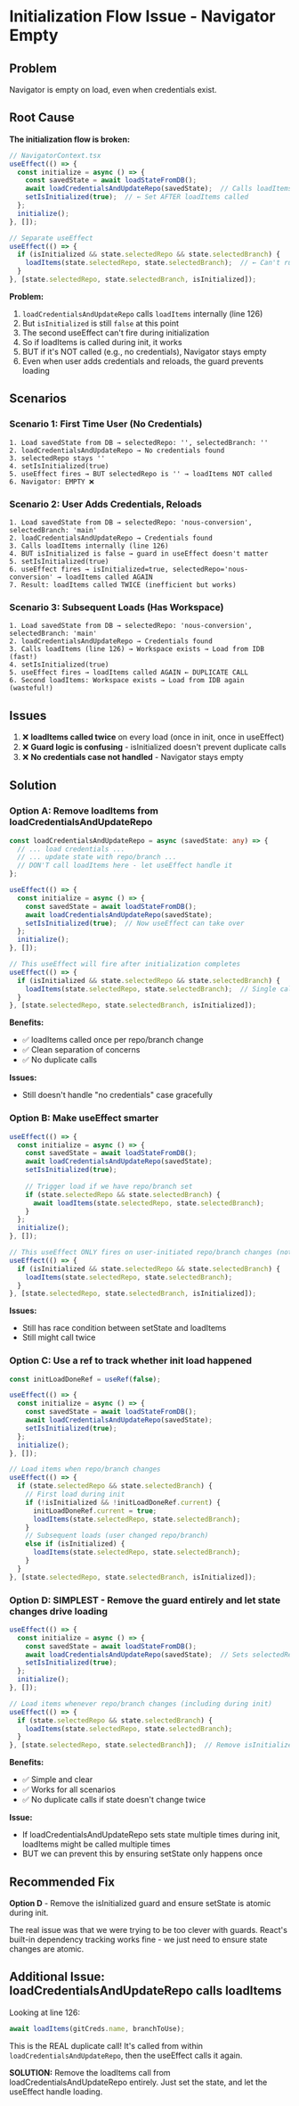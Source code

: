 # Initialization Flow Issue - Navigator Empty

## Problem

Navigator is empty on load, even when credentials exist.

## Root Cause

**The initialization flow is broken:**

```typescript
// NavigatorContext.tsx
useEffect(() => {
  const initialize = async () => {
    const savedState = await loadStateFromDB();
    await loadCredentialsAndUpdateRepo(savedState);  // Calls loadItems internally
    setIsInitialized(true);  // ← Set AFTER loadItems called
  };
  initialize();
}, []);

// Separate useEffect
useEffect(() => {
  if (isInitialized && state.selectedRepo && state.selectedBranch) {
    loadItems(state.selectedRepo, state.selectedBranch);  // ← Can't run during init
  }
}, [state.selectedRepo, state.selectedBranch, isInitialized]);
```

**Problem:**
1. `loadCredentialsAndUpdateRepo` calls `loadItems` internally (line 126)
2. But `isInitialized` is still `false` at this point
3. The second useEffect can't fire during initialization
4. So if loadItems is called during init, it works
5. BUT if it's NOT called (e.g., no credentials), Navigator stays empty
6. Even when user adds credentials and reloads, the guard prevents loading

## Scenarios

### Scenario 1: First Time User (No Credentials)
```
1. Load savedState from DB → selectedRepo: '', selectedBranch: ''
2. loadCredentialsAndUpdateRepo → No credentials found
3. selectedRepo stays ''
4. setIsInitialized(true)
5. useEffect fires → BUT selectedRepo is '' → loadItems NOT called
6. Navigator: EMPTY ❌
```

### Scenario 2: User Adds Credentials, Reloads
```
1. Load savedState from DB → selectedRepo: 'nous-conversion', selectedBranch: 'main'
2. loadCredentialsAndUpdateRepo → Credentials found
3. Calls loadItems internally (line 126)
4. BUT isInitialized is false → guard in useEffect doesn't matter
5. setIsInitialized(true)
6. useEffect fires → isInitialized=true, selectedRepo='nous-conversion' → loadItems called AGAIN
7. Result: loadItems called TWICE (inefficient but works)
```

### Scenario 3: Subsequent Loads (Has Workspace)
```
1. Load savedState from DB → selectedRepo: 'nous-conversion', selectedBranch: 'main'
2. loadCredentialsAndUpdateRepo → Credentials found
3. Calls loadItems (line 126) → Workspace exists → Load from IDB (fast!)
4. setIsInitialized(true)
5. useEffect fires → loadItems called AGAIN ← DUPLICATE CALL
6. Second loadItems: Workspace exists → Load from IDB again (wasteful!)
```

## Issues

1. ❌ **loadItems called twice** on every load (once in init, once in useEffect)
2. ❌ **Guard logic is confusing** - isInitialized doesn't prevent duplicate calls
3. ❌ **No credentials case not handled** - Navigator stays empty

## Solution

### Option A: Remove loadItems from loadCredentialsAndUpdateRepo

```typescript
const loadCredentialsAndUpdateRepo = async (savedState: any) => {
  // ... load credentials ...
  // ... update state with repo/branch ...
  // DON'T call loadItems here - let useEffect handle it
};

useEffect(() => {
  const initialize = async () => {
    const savedState = await loadStateFromDB();
    await loadCredentialsAndUpdateRepo(savedState);
    setIsInitialized(true);  // Now useEffect can take over
  };
  initialize();
}, []);

// This useEffect will fire after initialization completes
useEffect(() => {
  if (isInitialized && state.selectedRepo && state.selectedBranch) {
    loadItems(state.selectedRepo, state.selectedBranch);  // Single call
  }
}, [state.selectedRepo, state.selectedBranch, isInitialized]);
```

**Benefits:**
- ✅ loadItems called once per repo/branch change
- ✅ Clean separation of concerns
- ✅ No duplicate calls

**Issues:**
- Still doesn't handle "no credentials" case gracefully

### Option B: Make useEffect smarter

```typescript
useEffect(() => {
  const initialize = async () => {
    const savedState = await loadStateFromDB();
    await loadCredentialsAndUpdateRepo(savedState);
    setIsInitialized(true);
    
    // Trigger load if we have repo/branch set
    if (state.selectedRepo && state.selectedBranch) {
      await loadItems(state.selectedRepo, state.selectedBranch);
    }
  };
  initialize();
}, []);

// This useEffect ONLY fires on user-initiated repo/branch changes (not init)
useEffect(() => {
  if (isInitialized && state.selectedRepo && state.selectedBranch) {
    loadItems(state.selectedRepo, state.selectedBranch);
  }
}, [state.selectedRepo, state.selectedBranch, isInitialized]);
```

**Issues:**
- Still has race condition between setState and loadItems
- Still might call twice

### Option C: Use a ref to track whether init load happened

```typescript
const initLoadDoneRef = useRef(false);

useEffect(() => {
  const initialize = async () => {
    const savedState = await loadStateFromDB();
    await loadCredentialsAndUpdateRepo(savedState);
    setIsInitialized(true);
  };
  initialize();
}, []);

// Load items when repo/branch changes
useEffect(() => {
  if (state.selectedRepo && state.selectedBranch) {
    // First load during init
    if (!isInitialized && !initLoadDoneRef.current) {
      initLoadDoneRef.current = true;
      loadItems(state.selectedRepo, state.selectedBranch);
    }
    // Subsequent loads (user changed repo/branch)
    else if (isInitialized) {
      loadItems(state.selectedRepo, state.selectedBranch);
    }
  }
}, [state.selectedRepo, state.selectedBranch, isInitialized]);
```

### Option D: SIMPLEST - Remove the guard entirely and let state changes drive loading

```typescript
useEffect(() => {
  const initialize = async () => {
    const savedState = await loadStateFromDB();
    await loadCredentialsAndUpdateRepo(savedState);  // Sets selectedRepo/selectedBranch
    setIsInitialized(true);
  };
  initialize();
}, []);

// Load items whenever repo/branch changes (including during init)
useEffect(() => {
  if (state.selectedRepo && state.selectedBranch) {
    loadItems(state.selectedRepo, state.selectedBranch);
  }
}, [state.selectedRepo, state.selectedBranch]);  // Remove isInitialized dependency
```

**Benefits:**
- ✅ Simple and clear
- ✅ Works for all scenarios
- ✅ No duplicate calls if state doesn't change twice

**Issue:**
- If loadCredentialsAndUpdateRepo sets state multiple times during init, loadItems might be called multiple times
- BUT we can prevent this by ensuring setState only happens once

## Recommended Fix

**Option D** - Remove the isInitialized guard and ensure setState is atomic during init.

The real issue was that we were trying to be too clever with guards. React's built-in dependency tracking works fine - we just need to ensure state changes are atomic.

## Additional Issue: loadCredentialsAndUpdateRepo calls loadItems

Looking at line 126:
```typescript
await loadItems(gitCreds.name, branchToUse);
```

This is the REAL duplicate call! It's called from within `loadCredentialsAndUpdateRepo`, then the useEffect calls it again.

**SOLUTION:** Remove the loadItems call from loadCredentialsAndUpdateRepo entirely. Just set the state, and let the useEffect handle loading.

